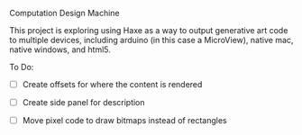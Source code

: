 Computation Design Machine

This project is exploring using Haxe as a way to output generative art code to multiple devices, including arduino (in this case a MicroView), native mac, native windows, and html5.

To Do:
- [ ] Create offsets for where the content is rendered
- [ ] Create side panel for description
- [ ] Move pixel code to draw bitmaps instead of rectangles


